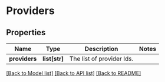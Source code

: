 # Providers

## Properties
Name | Type | Description | Notes
------------ | ------------- | ------------- | -------------
**providers** | **list[str]** | The list of provider Ids. | 

[[Back to Model list]](../README.md#documentation-for-models) [[Back to API list]](../README.md#documentation-for-api-endpoints) [[Back to README]](../README.md)

